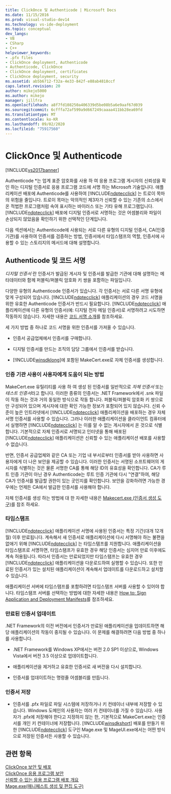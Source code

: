 ```yaml
---
title: ClickOnce 및 Authenticode | Microsoft Docs
ms.date: 11/15/2016
ms.prod: visual-studio-dev14
ms.technology: vs-ide-deployment
ms.topic: conceptual
dev_langs:
- VB
- CSharp
- C++
helpviewer_keywords:
- .pfx files
- ClickOnce deployment, Authenticode
- Authenticode, ClickOnce
- ClickOnce deployment, certificates
- ClickOnce deployment, security
ms.assetid: ab5b6712-f32a-4e33-842f-e88ab4818ccf
caps.latest.revision: 20
author: mikejo5000
ms.author: mikejo
manager: jillfra
ms.openlocfilehash: a8f7fd108250a406339d5be08b5a6e9aaf67d039
ms.sourcegitcommit: 6cfffa72af599a9d667249caaaa411bb28ea69fd
ms.translationtype: MT
ms.contentlocale: ko-KR
ms.lasthandoff: 09/02/2020
ms.locfileid: "75917560"
---
```

# <a name="clickonce-and-authenticode"></a>ClickOnce 및 Authenticode
[!INCLUDE[vs2017banner](../includes/vs2017banner.md)]

Authenticode *는 업계 표준 암호화를 사용 하 여 응용 프로그램 게시자의 신뢰성을 확인 하는 디지털 인증서로 응용 프로그램 코드에 서명 하는 Microsoft 기술입니다. 애플리케이션 배포에 Authenticode를 사용하여 [!INCLUDE[ndptecclick](../includes/ndptecclick-md.md)] 는 트로이 목마의 위험을 줄입니다. 트로이 목마는 악의적인 제3자가 신뢰할 수 있는 기존의 소스에서 온 적법한 프로그램처럼 속여 표시하는 바이러스 또는 기타 유해 프로그램입니다. [!INCLUDE[ndptecclick](../includes/ndptecclick-md.md)] 배포에 디지털 인증서로 서명하는 것은 어셈블리와 파일이 손상되지 않았음을 확인하기 위한 선택적인 단계입니다.  
  
 다음 섹션에서는 Authenticode에 사용되는 서로 다른 유형의 디지털 인증서, CA(인증 기관)를 사용하여 인증서를 검증하는 방법, 인증서에서 타임스탬프의 역할, 인증서에 사용할 수 있는 스토리지의 메서드에 대해 설명합니다.  
  
## <a name="authenticode-and-code-signing"></a>Authenticode 및 코드 서명  
 *디지털 인증서* 란 인증서가 발급된 게시자 및 인증서를 발급한 기관에 대해 설명하는 메타데이터와 함께 퍼블릭/퍼블릭 암호화 키 쌍을 포함하는 파일입니다.  
  
 다양한 유형의 Authenticode 인증서가 있습니다. 각 인증서는 서로 다른 서명 유형에 맞게 구성되어 있습니다. [!INCLUDE[ndptecclick](../includes/ndptecclick-md.md)] 애플리케이션의 경우 코드 서명을 위한 유효한 Authenticode 인증서가 반드시 필요합니다. [!INCLUDE[ndptecclick](../includes/ndptecclick-md.md)] 애플리케이션에 다른 유형의 인증서(예: 디지털 전자 메일 인증서)로 서명하려고 시도하면 작동하지 않습니다. 자세한 내용은 [코드 서명 소개](https://msdn.microsoft.com/library/ms537361.aspx)를 참조하세요.  
  
 세 가지 방법 중 하나로 코드 서명을 위한 인증서를 가져올 수 있습니다.  
  
- 인증서 공급업체에서 인증서를 구매합니다.  
  
- 디지털 인증서를 만드는 조직의 담당 그룹에서 인증서를 받습니다.  
  
- [!INCLUDE[winsdklong](../includes/winsdklong-md.md)]에 포함된 MakeCert.exe로 자체 인증서를 생성합니다.  
  
### <a name="how-using-certificate-authorities-helps-users"></a>인증 기관 사용이 사용자에게 도움이 되는 방법  
 MakeCert.exe 유틸리티를 사용 하 여 생성 된 인증서를 일반적으로 *자체 인증서* 또는 *테스트 인증서*라고 합니다. 이러한 종류의 인증서는 .NET Framework에서 .snk 파일이 작동 하는 것과 거의 동일한 방식으로 작동 합니다. 퍼블릭/퍼블릭 암호화 키 쌍으로만 구성되어 있으며 게시자에 대한 확인 가능한 정보가 포함되어 있지 않습니다. 신뢰 수준이 높은 인트라넷에서 [!INCLUDE[ndptecclick](../includes/ndptecclick-md.md)] 애플리케이션을 배포하는 경우 자체 서명 인증서를 사용할 수 있습니다. 그러나 이러한 애플리케이션을 클라이언트 컴퓨터에서 실행하면 [!INCLUDE[ndptecclick](../includes/ndptecclick-md.md)] 는 이를 알 수 없는 게시자에서 온 것으로 식별합니다. 기본적으로 자체 인증서로 서명되고 인터넷을 통해 배포된 [!INCLUDE[ndptecclick](../includes/ndptecclick-md.md)] 애플리케이션은 신뢰할 수 있는 애플리케이션 배포를 사용할 수 없습니다.  
  
 반면, 인증서 공급업체와 같은 CA 또는 기업 내 부서로부터 인증서를 받아 사용하면 사용자에게 더 나은 보안을 제공할 수 있습니다. 이러한 인증서는 서명된 소프트웨어의 게시자를 식별하는 것은 물론 서명한 CA를 통해 해당 ID의 유효성을 확인합니다. CA가 루트 인증 기관이 아닌 경우 Authenticode는 루트 인증 기관에 다시 "연결"하여, 해당 CA가 인증서를 발급할 권한이 있는 곳인지를 확인합니다. 보안을 강화하려면 가능한 경우에는 언제든 CA에서 발급한 인증서를 사용해야 합니다.  
  
 자체 인증서를 생성 하는 방법에 대 한 자세한 내용은 [Makecert.exe (인증서 생성 도구)](https://msdn.microsoft.com/library/b0343f8e-9c41-4852-a85c-f8a0c408cf0d)를 참조 하세요.  
  
### <a name="timestamps"></a>타임스탬프  
 [!INCLUDE[ndptecclick](../includes/ndptecclick-md.md)] 애플리케이션 서명에 사용된 인증서는 특정 기간(대개 12개월) 이후 만료됩니다. 계속해서 새 인증서로 애플리케이션에 다시 서명해야 하는 불편을 없애기 위해 [!INCLUDE[ndptecclick](../includes/ndptecclick-md.md)] 는 타임스탬프를 지원합니다. 애플리케이션을 타임스탬프로 서명하면, 타임스탬프가 유효한 경우 해당 인증서는 심지어 만료 이후에도 계속 허용됩니다. 따라서 인증서는 만료되었지만 타임스탬프는 유효한 경우 [!INCLUDE[ndptecclick](../includes/ndptecclick-md.md)] 애플리케이션을 다운로드하여 실행할 수 있습니다. 또한 만료된 인증서가 있는 설치된 애플리케이션이 계속해서 업데이트를 다운로드하고 설치할 수 있습니다.  
  
 애플리케이션 서버에 타임스탬프를 포함하려면 타임스탬프 서버를 사용할 수 있어야 합니다. 타임스탬프 서버를 선택하는 방법에 대한 자세한 내용은 [How to: Sign Application and Deployment Manifests](../ide/how-to-sign-application-and-deployment-manifests.md)를 참조하세요.  
  
### <a name="updating-expired-certificates"></a>만료된 인증서 업데이트  
 .NET Framework의 이전 버전에서 인증서가 만료된 애플리케이션을 업데이트하면 해당 애플리케이션의 작동이 중지될 수 있습니다. 이 문제를 해결하려면 다음 방법 중 하나를 사용합니다.  
  
- .NET Framework를 Windows XP에서는 버전 2.0 SP1 이상으로, Windows Vista에서 버전 3.5 이상으로 업데이트합니다.  
  
- 애플리케이션을 제거하고 유효한 인증서로 새 버전을 다시 설치합니다.  
  
- 인증서를 업데이트하는 명령줄 어셈블리를 만듭니다.  
  
### <a name="storing-certificates"></a>인증서 저장  
  
- 인증서를 .pfx 파일로 파일 시스템에 저장하거나 키 컨테이너 내부에 저장할 수 있습니다. Windows 도메인의 사용자는 여러 키 컨테이너를 가질 수 있습니다. 사용자가 .pfx에 저장해야 한다고 지정하지 않는 한, 기본적으로 MakeCert.exe는 인증서를 개인 키 컨테이너에 저장합니다. [!INCLUDE[winsdkshort](../includes/winsdkshort-md.md)] 배포를 만들기 위한 [!INCLUDE[ndptecclick](../includes/ndptecclick-md.md)] 도구인 Mage.exe 및 MageUI.exe에서는 어떤 방식으로 저장된 인증서든 사용할 수 있습니다.  
  
## <a name="see-also"></a>관련 항목  
 [ClickOnce 보안 및 배포](../deployment/clickonce-security-and-deployment.md)   
 [ClickOnce 응용 프로그램 보안](../deployment/securing-clickonce-applications.md)   
 [신뢰할 수 있는 응용 프로그램 배포 개요](../deployment/trusted-application-deployment-overview.md)   
 [Mage.exe(매니페스트 생성 및 편집 도구)](https://msdn.microsoft.com/library/77dfe576-2962-407e-af13-82255df725a1)
